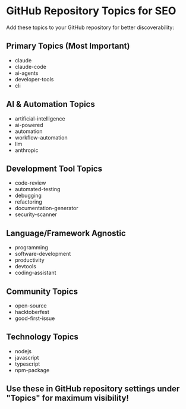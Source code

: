 # GitHub Repository Topics for SEO

Add these topics to your GitHub repository for better discoverability:

## Primary Topics (Most Important)
- claude
- claude-code
- ai-agents
- developer-tools
- cli

## AI & Automation Topics
- artificial-intelligence
- ai-powered
- automation
- workflow-automation
- llm
- anthropic

## Development Tool Topics
- code-review
- automated-testing
- debugging
- refactoring
- documentation-generator
- security-scanner

## Language/Framework Agnostic
- programming
- software-development
- productivity
- devtools
- coding-assistant

## Community Topics
- open-source
- hacktoberfest
- good-first-issue

## Technology Topics
- nodejs
- javascript
- typescript
- npm-package

## Use these in GitHub repository settings under "Topics" for maximum visibility!